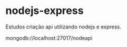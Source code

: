 # nodejs-express

Estudos criação api utilizando nodejs e express.

mongodb://localhost:27017/nodeapi

